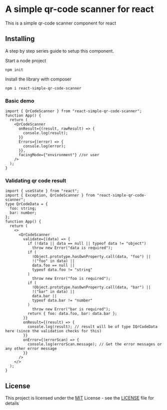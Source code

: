 # A simple qr-code scanner for react

This is a simple qr-code scanner component for react

## Installing

A step by step series guide to setup this component.

Start a node project

    npm init

Install the library with composer

    npm i react-simple-qr-code-scanner

### Basic demo

```tsx
import { QrCodeScanner } from "react-simple-qr-code-scanner";
function App() {
  return (
    <QrCodeScanner
      onResult={(result, rawResult) => {
        console.log(result);
      }}
      Errors={(error) => {
        console.log(error);
      }},
      facingMode={"environment"} //or user
    />
  );
}
```

### Validating qr code result

```tsx
import { useState } from "react";
import { Exception, QrCodeScanner } from "react-simple-qr-code-scanner";
type QrCodeData = {
  foo: string;
  bar: number;
};
function App() {
  return (
    <>
      <QrCodeScanner
        validate={(data) => {
          if (!data || data == null || typeof data != "object")
            throw new Error("data is required");
          if (
            !Object.prototype.hasOwnProperty.call(data, "foo") ||
            !("foo" in data) ||
            data.foo == null ||
            typeof data.foo != "string"
          )
            throw new Error("foo is required");
          if (
            !Object.prototype.hasOwnProperty.call(data, "bar") ||
            !("bar" in data) ||
            data.bar ||
            typeof data.bar != "number"
          )
            throw new Error("bar is required");
          return { foo: data.foo, bar: data.bar };
        }}
        onResult={(result) => {
          console.log(result); // result will be of type IQrCodeData here (since the validation checks for this)
        }}
        onError={(errorScan) => {
          console.log(errorScan.message); // Get the error messages or any other error message
        }}
      />
    </>
  );
}
```

## License

This project is licensed under the [MIT](LICENSE)
License - see the [LICENSE](LICENSE) file for
details
